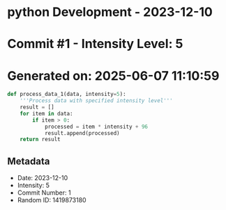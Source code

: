 ﻿# python Development - 2023-12-10
# Commit #1 - Intensity Level: 5
# Generated on: 2025-06-07 11:10:59
```python
def process_data_1(data, intensity=5):
    '''Process data with specified intensity level'''
    result = []
    for item in data:
        if item > 0:
            processed = item * intensity + 96
            result.append(processed)
    return result
```
## Metadata
- Date: 2023-12-10
- Intensity: 5
- Commit Number: 1
- Random ID: 1419873180
